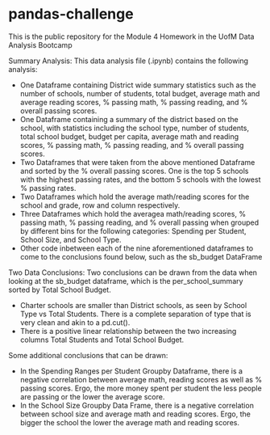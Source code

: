 # pandas-challenge
This is the public repository for the Module 4 Homework in the UofM Data Analysis Bootcamp

Summary Analysis:
This data analysis file (.ipynb) contains the following analysis:
- One Dataframe containing District wide summary statistics such as the number of schools, number of students, total budget,
average math and average reading scores, % passing math, % passing reading, and % overall passing scores.
- One Dataframe containing a summary of the district based on the school, with statistics including the school type, number of students, 
total school budget, budget per capita, average math and reading scores, % passing math, % passing reading, and % overall passing scores.
- Two Dataframes that were taken from the above mentioned Dataframe and sorted by the % overall passing scores. One is the top 5 schools with the highest passing rates, and the bottom 5 schools with the lowest % passing rates.
- Two Dataframes which hold the average math/reading scores for the school and grade, row and column respectively.
- Three Dataframes which hold the averagea math/reading scores, % passing math, % passing reading, and % overall passing when
grouped by different bins for the following categories: Spending per Student, School Size, and School Type.
- Other code inbetween each of the nine aforementioned dataframes to come to the conclusions found below, such as the sb_budget
DataFrame


Two Data Conclusions:
Two conclusions can be drawn from the data when looking at the sb_budget dataframe, which is the per_school_summary sorted by Total School Budget. 
- Charter schools are smaller than District schools, as seen by School Type vs Total Students. There is a complete separation of type that is very clean and akin to a pd.cut().
- There is a positive linear relationship between the two increasing columns Total Students and Total School Budget.

Some additional conclusions that can be drawn:
- In the Spending Ranges per Student Groupby Dataframe, there is a negative correlation between average math, reading scores as well 
as % passing scores. Ergo, the more money spent per student the less people are passing or the lower the average score.
- In the School Size Groupby Data Frame, there is a negative correlation between school size and average math and reading scores. Ergo,
the bigger the school the lower the average math and reading scores.
